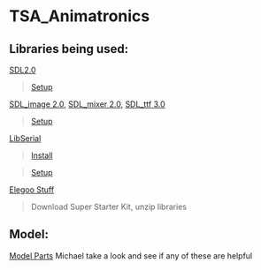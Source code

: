 # TSA_Animatronics

## Libraries being used:
[SDL2.0](https://www.libsdl.org/download-2.0.php)
>[Setup](http://lazyfoo.net/tutorials/SDL/index.php)


[SDL_image 2.0](http://www.libsdl.org/projects/SDL_image/), [SDL_mixer 2.0](https://www.libsdl.org/projects/SDL_mixer/), [SDL_ttf 3.0](https://www.libsdl.org/projects/SDL_ttf/)
>[Setup](http://lazyfoo.net/tutorials/SDL/06_extension_libraries_and_loading_other_image_formats/index.php)


[LibSerial](http://libserial.sourceforge.net/)
>[Install](https://github.com/crayzeewulf/libserial)

>[Setup](http://libserial.sourceforge.net/_sources/tutorial.txt)


[Elegoo Stuff](http://www.elegoo.com/download/)
>Download Super Starter Kit, unzip libraries

## Model:
[Model Parts](https://drive.google.com/open?id=1kWclhvtgeUaPKmjuS-vJuox9AgUdcpAS)
Michael take a look and see if any of these are helpful
